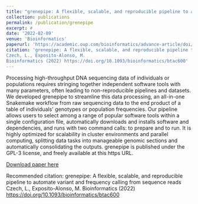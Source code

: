 ```yaml
---
title: "grenepipe: A flexible, scalable, and reproducible pipeline to automate variant and frequency calling from sequence reads"
collection: publications
permalink: /publication/grenepipe
excerpt: #
date: '2022-02-09'
venue: 'Bioinformatics'
paperurl: 'https://academic.oup.com/bioinformatics/advance-article/doi/10.1093/bioinformatics/btac600/6687127'
citation: 'grenepipe: A flexible, scalable, and reproducible pipeline to automate variant and frequency calling from sequence reads
Czech, L., Exposito-Alonso, M.
Bioinformatics (2022) https://doi.org/10.1093/bioinformatics/btac600'
---
```

Processing high-throughput DNA sequencing data of individuals or populations requires stringing together independent software tools with many parameters, often leading to non-reproducible pipelines and datasets. We developed grenepipe to streamline this data processing, an all-in-one Snakemake workflow from raw sequencing data to the end product of a table of individuals' genotypes or population frequencies. Our pipeline allows users to select among a range of popular software tools within a single configuration file, automatically downloads and installs software and dependencies, and runs with two command calls: to prepare and to run. It is highly optimized for scalability in cluster environments and parallel computing, splitting data tasks into manageable genomic sections and automatically consolidating the outputs. grenepipe is published under the GPL-3 license, and freely available at this https URL.

[Download paper here](https://moiexpositoalonsolab.github.io//files/Czech2022.pdf)

Recommended citation: grenepipe: A flexible, scalable, and reproducible pipeline to automate variant and frequency calling from sequence reads
Czech, L., Exposito-Alonso, M.
Bioinformatics (2022) https://doi.org/10.1093/bioinformatics/btac600